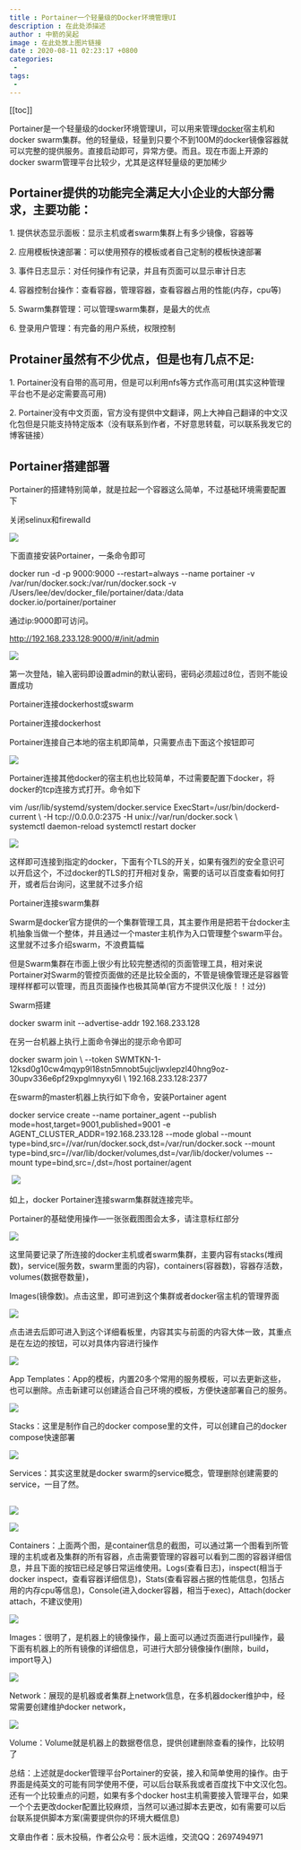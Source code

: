 ```yaml
---
title : Portainer一个轻量级的Docker环境管理UI
description : 在此处添描述
author : 中箭的吴起
image : 在此处放上图片链接
date : 2020-08-11 02:23:17 +0800
categories:
 -
tags:
 -
---
```

[[toc]]

Portainer是一个轻量级的docker环境管理UI，可以用来管理[docker](https://www.kubernetes.org.cn/tags/docker)宿主机和docker swarm集群。他的轻量级，轻量到只要个不到100M的docker镜像容器就可以完整的提供服务。直接启动即可，异常方便。而且。现在市面上开源的docker swarm管理平台比较少，尤其是这样轻量级的更加稀少

## Portainer提供的功能完全满足大小企业的大部分需求，主要功能：

1\. 提供状态显示面板：显示主机或者swarm集群上有多少镜像，容器等

2\. 应用模板快速部署：可以使用预存的模板或者自己定制的模板快速部署

3\. 事件日志显示：对任何操作有记录，并且有页面可以显示审计日志

4\. 容器控制台操作：查看容器，管理容器，查看容器占用的性能(内存，cpu等)

5\. Swarm集群管理：可以管理swarm集群，是最大的优点

6\. 登录用户管理：有完备的用户系统，权限控制

## Protainer虽然有不少优点，但是也有几点不足:

1. Portainer没有自带的高可用，但是可以利用nfs等方式作高可用(其实这种管理平台也不是必定需要高可用)

2. Portainer没有中文页面，官方没有提供中文翻译，网上大神自己翻译的中文汉化包但是只能支持特定版本（没有联系到作者，不好意思转载，可以联系我发它的博客链接）

## Portainer搭建部署

Portainer的搭建特别简单，就是拉起一个容器这么简单，不过基础环境需要配置下

关闭selinux和firewalld

![](https://www.kubernetes.org.cn/img/2019/09/WX20190924-094017@2x.png)

![](data:image/gif;base64,iVBORw0KGgoAAAANSUhEUgAAAAEAAAABCAYAAAAfFcSJAAAADUlEQVQImWNgYGBgAAAABQABh6FO1AAAAABJRU5ErkJggg==)下面直接安装Portainer，一条命令即可

docker run \-d \-p 9000:9000  \-\-restart\=always \-\-name portainer \-v /var/run/docker.sock:/var/run/docker.sock \-v /Users/lee/dev/docker\_file/portainer/data:/data docker.io/portainer/portainer

通过ip:9000即可访问。

http://192.168.233.128:9000/#/init/admin

![](https://www.kubernetes.org.cn/img/2019/09/WX20190924-094030@2x.png)

第一次登陆，输入密码即设置admin的默认密码，密码必须超过8位，否则不能设置成功

Portainer连接dockerhost或swarm

Portainer连接dockerhost

Portainer连接自己本地的宿主机即简单，只需要点击下面这个按钮即可

![](https://www.kubernetes.org.cn/img/2019/09/WX20190924-094047@2x.png)![](data:image/gif;base64,iVBORw0KGgoAAAANSUhEUgAAAAEAAAABCAYAAAAfFcSJAAAADUlEQVQImWNgYGBgAAAABQABh6FO1AAAAABJRU5ErkJggg==)

Portainer连接其他docker的宿主机也比较简单，不过需要配置下docker，将docker的tcp连接方式打开。命令如下

vim /usr/lib/systemd/system/docker.service ExecStart\=/usr/bin/dockerd\-current \\ \-H tcp://0.0.0.0:2375 \-H unix://var/run/docker.sock \\ systemctl daemon\-reload
systemctl restart docker

![](https://www.kubernetes.org.cn/img/2019/09/WX20190924-094059@2x.png)

这样即可连接到指定的docker，下面有个TLS的开关，如果有强烈的安全意识可以开启这个，不过docker的TLS的打开相对复杂，需要的话可以百度查看如何打开，或者后台询问，这里就不过多介绍

Portainer连接swarm集群

Swarm是docker官方提供的一个集群管理工具，其主要作用是把若干台docker主机抽象当做一个整体，并且通过一个master主机作为入口管理整个swarm平台。这里就不过多介绍swarm，不浪费篇幅

但是Swarm集群在市面上很少有比较完整透彻的页面管理工具，相对来说Portainer对Swarm的管控页面做的还是比较全面的，不管是镜像管理还是容器管理样样都可以管理，而且页面操作也极其简单(官方不提供汉化版！！过分)

Swarm搭建

docker swarm init \-\-advertise\-addr 192.168.233.128

在另一台机器上执行上面命令弹出的提示命令即可

 docker swarm join \\ \-\-token
SWMTKN\-1\-12ksd0g10cw4mqyp9l18stn5mnobt5ujcljwxlepzl40hng9oz\-30upv336e6pf29xpglmnyxy6l \\ 192.168.233.128:2377

在swarm的master机器上执行如下命令，安装Portainer agent

docker service create \-\-name portainer\_agent \-\-publish mode\=host,target\=9001,published\=9001  \-e
AGENT\_CLUSTER\_ADDR\=192.168.233.128  \-\-mode global  \-\-mount
type\=bind,src\=//var/run/docker.sock,dst=/var/run/docker.sock \-\-mount
type\=bind,src\=//var/lib/docker/volumes,dst=/var/lib/docker/volumes \-\-mount type=bind,src=/,dst=/host portainer/agent

 ![](https://www.kubernetes.org.cn/img/2019/09/WX20190924-094115@2x.png)

如上，docker Portainer连接swarm集群就连接完毕。

Portainer的基础使用操作—一张张截图图会太多，请注意标红部分

![](https://www.kubernetes.org.cn/img/2019/09/WX20190924-094128@2x.png)

这里简要记录了所连接的docker主机或者swarm集群，主要内容有stacks(堆阀数)，service(服务数，swarm里面的内容)，containers(容器数)，容器存活数，volumes(数据卷数量)，

Images(镜像数)。点击这里，即可进到这个集群或者docker宿主机的管理界面

![](https://www.kubernetes.org.cn/img/2019/09/WX20190924-094138@2x.png)

点击进去后即可进入到这个详细看板里，内容其实与前面的内容大体一致，其重点是在左边的按钮，可以对具体内容进行操作

![](https://www.kubernetes.org.cn/img/2019/09/WX20190924-094151@2x.png)![](data:image/gif;base64,iVBORw0KGgoAAAANSUhEUgAAAAEAAAABCAYAAAAfFcSJAAAADUlEQVQImWNgYGBgAAAABQABh6FO1AAAAABJRU5ErkJggg==)

App Templates：App的模板，内置20多个常用的服务模板，可以去更新这些，也可以删除。点击新建可以创建适合自己环境的模板，方便快速部署自己的服务。

![](https://www.kubernetes.org.cn/img/2019/09/WX20190924-094201@2x.png)

Stacks：这里是制作自己的docker compose里的文件，可以创建自己的docker compose快速部署

![](https://www.kubernetes.org.cn/img/2019/09/WX20190924-094211@2x.png)

Services：其实这里就是docker swarm的service概念，管理删除创建需要的service，一目了然。

![](data:image/gif;base64,iVBORw0KGgoAAAANSUhEUgAAAAEAAAABCAYAAAAfFcSJAAAADUlEQVQImWNgYGBgAAAABQABh6FO1AAAAABJRU5ErkJggg==)

![](https://www.kubernetes.org.cn/img/2019/09/WX20190924-094219@2x.png)

![](https://www.kubernetes.org.cn/img/2019/09/WX20190924-094230@2x.png)

Containers：上面两个图，是container信息的截图，可以通过第一个图看到所管理的主机或者及集群的所有容器，点击需要管理的容器可以看到二图的容器详细信息，并且下面的按钮已经足够日常运维使用。Logs(查看日志)，inspect(相当于docker inspect，查看容器详细信息)，Stats(查看容器占据的性能信息，包括占用的内存cpu等信息)，Console(进入docker容器，相当于exec)，Attach(docker attach，不建议使用)

![](https://www.kubernetes.org.cn/img/2019/09/WX20190924-094239@2x.png)

Images：很明了，是机器上的镜像操作，最上面可以通过页面进行pull操作，最下面有机器上的所有镜像的详细信息，可进行大部分镜像操作(删除，build，import导入)

![](https://www.kubernetes.org.cn/img/2019/09/WX20190924-094250@2x.png)

Network：展现的是机器或者集群上network信息，在多机器docker维护中，经常需要创建维护docker network，

![](https://www.kubernetes.org.cn/img/2019/09/WX20190924-094259@2x.png)

Volume：Volume就是机器上的数据卷信息，提供创建删除查看的操作，比较明了

总结：上述就是docker管理平台Portainer的安装，接入和简单使用的操作。由于界面是纯英文的可能有同学使用不便，可以后台联系我或者百度找下中文汉化包。还有一个比较重点的问题，如果有多个docker host主机需要接入管理平台，如果一个个去更改docker配置比较麻烦，当然可以通过脚本去更改，如有需要可以后台联系提供脚本方案(需要提供你的环境大概信息)

文章由作者：辰木投稿，作者公众号：辰木运维，交流QQ：2697494971